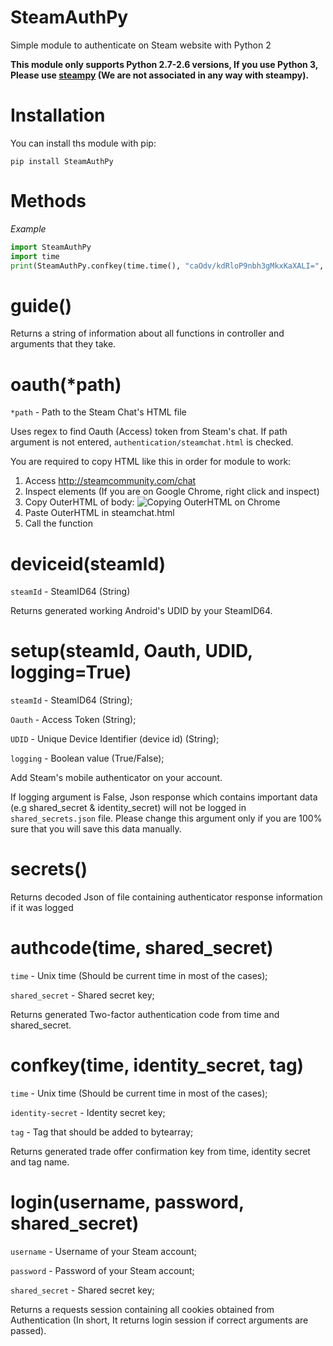 # SteamAuthPy
Simple module to authenticate on Steam website with Python 2

**This module only supports Python 2.7-2.6 versions, If you use Python 3, Please use [steampy](https://github.com/bukson/steampy) (We are not associated in any way with steampy).**

# Installation

You can install ths module with pip:

`pip install SteamAuthPy`

# Methods

*Example*

```python
import SteamAuthPy
import time
print(SteamAuthPy.confkey(time.time(), "caOdv/kdRloP9nbh3gMkxKaXALI=", "conf"))
```

# guide()

Returns a string of information about all functions in controller and arguments that they take.

# oauth(*path)

`*path` - Path to the Steam Chat's HTML file

Uses regex to find Oauth (Access) token from Steam's chat. If path argument is not entered, `authentication/steamchat.html` is checked.

You are required to copy HTML like this in order for module to work:

1. Access http://steamcommunity.com/chat
2. Inspect elements (If you are on Google Chrome, right click and inspect)
3. Copy OuterHTML of body:
![Copying OuterHTML on Chrome](http://i.imgur.com/o85L6uy.png)
4. Paste OuterHTML in steamchat.html
5. Call the function

# deviceid(steamId)

`steamId` - SteamID64 (String)

Returns generated working Android's UDID by your SteamID64.

# setup(steamId, Oauth, UDID, logging=True)

`steamId` - SteamID64 (String);

`Oauth` - Access Token (String);

`UDID` - Unique Device Identifier (device id) (String);

`logging` - Boolean value (True/False);


Add Steam's mobile authenticator on your account.

If logging argument is False, Json response which contains important data (e.g shared_secret & identity_secret) will not be logged in `shared_secrets.json` file. Please change this argument only if you are 100% sure that you will save this data manually.

# secrets()

Returns decoded Json of file containing authenticator response information if it was logged

# authcode(time, shared_secret)

`time` - Unix time (Should be current time in most of the cases);

`shared_secret` - Shared secret key;

Returns generated Two-factor authentication code from time and shared_secret.

# confkey(time, identity_secret, tag)

`time` - Unix time (Should be current time in most of the cases);

`identity-secret` - Identity secret key;

`tag` - Tag that should be added to bytearray;

Returns generated trade offer confirmation key from time, identity secret and tag name.

# login(username, password, shared_secret)

`username` - Username of your Steam account;

`password` - Password of your Steam account;

`shared_secret` - Shared secret key;

Returns a requests session containing all cookies obtained from Authentication (In short, It returns login session if correct arguments are passed).

